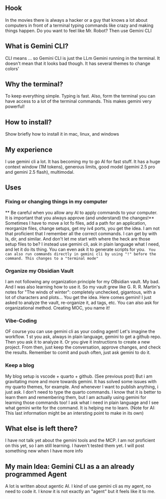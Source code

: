 <!-- This file contains my ideas for the Gemini CLI post -->
## Hook
In the movies there is always a hacker or a guy that knows a lot about computers in front of a terminal typing commands like crazy and making things happen. Do you want to feel like Mr. Robot? Then use Gemini CLI
## What is Gemini CLI?
CLI means ... so Gemini CLI is just the LLm Gemini running in the terminal. It doesn't mean that it looks bad though. It has several themes to change colors'
## Why the terminal?
To keep everything simple. Typing is fast. Also, form the terminal you can have access to a lot of the terminal commands. This makes gemini very powerful!
## How to install?
Show briefly how to install it in mac, linux, and windows

## My experience
I use gemini cli a lot. It has becoming my to go AI for fast stuff. It has a huge context window (1M tokens), generous limits, good model (gemini 2.5 pro and gemini 2.5 flash), multimodal.
## Uses
### Fixing or changing things in my computer
** Be careful when you allow any AI to apply commands to your computer. It is important that you always approve (and understand) the changes!** 
Sometimes I have to move a lot fo files, add a path for an application, reorganize files, change setups, get my iv4 ports, you get the idea. I am not that proficient that I remember all the correct commands. I can get by with ls, dir, and similar. And don't let me start with where the heck are those setup files to be? I instead use gemini cli, ask in  plain language what I need, and let it do its thing. You can even ask it to generate scripts for you. 
``` You can also run commands directly in gemini cli by using "!" before the command. This changes to a "terminal mode"```
### Organize my Obsidian Vault
I am not following any organization principle for my OBsidian vault. My bad. And I was also learning how to use it. So my vault grew like G. R. R. Martin's notes for "The winds of winter": completely unchecked, gigantous, with a lot of characters and plots... You get the idea. Here comes gemini! I just asked to analyze the vault, re-organize it, ad tags, etc. You can also ask for organizational method. Creating MOC, you name it!
### Vibe-Coding 
OF course you can use gemini cli as your coding agent! Let's imagine the workflow. 1 st you ask, always in plain language, gemini to get a github repo. Then you ask it to analyze it. Or you give it instructions to create a new project. From then, just keep the conversation, approve changes, and check the results. Remember to comit and push often, just ask gemini to do it. 
### Keep a blog
My blog setup is vscode + quarto + github. (See previous post) But i am gravitating more and more towards gemini. It has solved some issues with my quarto themes, for example. And whenever I want to publish anything, i just ask. I don't need to type the quarto commands. I know that it is better to learn them and remembering them, but I am actually using gemini for learning those commands too! I ask what i need in plain language and I see what gemini write for the command. It is helping me to learn. (Note for AI: This last information might be an intersting point to make in its own)
## What else is left there?
I have not talk yet about the gemini tools and the MCP. I am not proficient on this yet, so I am still learning. I haven't tested them yet. I will post something new when I have more info
## My main Idea: Gemini CLI as a an already programmed Agent
A lot is written about agentic AI. I kind of use gemini cli as my agent, no need to code it. I know it is not exactly an "agent" but it feels like it to me.
